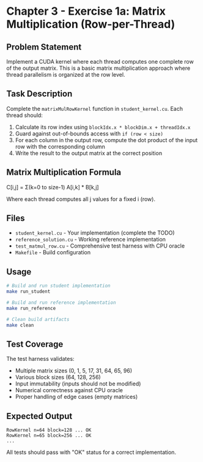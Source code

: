# Chapter 3 - Exercise 1a: Matrix Multiplication (Row-per-Thread)

## Problem Statement

Implement a CUDA kernel where each thread computes one complete row of the output matrix. This is a basic matrix multiplication approach where thread parallelism is organized at the row level.

## Task Description

Complete the `matrixMulRowKernel` function in `student_kernel.cu`. Each thread should:
1. Calculate its row index using `blockIdx.x * blockDim.x + threadIdx.x`
2. Guard against out-of-bounds access with `if (row < size)`
3. For each column in the output row, compute the dot product of the input row with the corresponding column
4. Write the result to the output matrix at the correct position

## Matrix Multiplication Formula
C[i,j] = Σ(k=0 to size-1) A[i,k] * B[k,j]

Where each thread computes all j values for a fixed i (row).

## Files

- `student_kernel.cu` - Your implementation (complete the TODO)
- `reference_solution.cu` - Working reference implementation
- `test_matmul_row.cu` - Comprehensive test harness with CPU oracle
- `Makefile` - Build configuration

## Usage

```bash
# Build and run student implementation
make run_student

# Build and run reference implementation  
make run_reference

# Clean build artifacts
make clean
```

## Test Coverage

The test harness validates:
- Multiple matrix sizes (0, 1, 5, 17, 31, 64, 65, 96)
- Various block sizes (64, 128, 256)
- Input immutability (inputs should not be modified)
- Numerical correctness against CPU oracle
- Proper handling of edge cases (empty matrices)

## Expected Output

```
RowKernel n=64 block=128 ... OK
RowKernel n=65 block=256 ... OK
...
```

All tests should pass with "OK" status for a correct implementation.